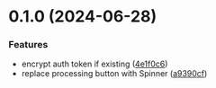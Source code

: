 # 0.1.0 (2024-06-28)


### Features

* encrypt auth token if existing ([4e1f0c6](https://github.com/flayks/sanity-plugin-webhooks-trigger/commit/4e1f0c6f8afd712c02e2dc7d303cb753da411d58))
* replace processing button with Spinner ([a9390cf](https://github.com/flayks/sanity-plugin-webhooks-trigger/commit/a9390cf4feacc4fa3faf8ac04a17feeaedc4934f))
